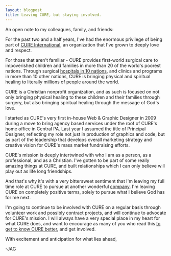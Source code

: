 ```yaml
---
layout: blogpost
title: Leaving CURE, but staying involved.
---
```


<p class="disclaimer">An open note to my colleagues, family, and friends:</p>

<p>For the past two and a half years, I've had the enormous privilege of being part of <a href="http://cure.org">CURE International</a>, an organization that I've grown to deeply love and respect.</p>

<p>For those that aren't familiar - CURE provides first-world surgical care to impoverished children and families in more than 20 of the world's poorest nations. Through surgical <a href="http://cure.org/hospitals/">hospitals in 10 nations</a>, and clinics and programs in more than 10 other nations, CURE is bringing physical and spiritual healing to literally millions of people around the world.</p>

<p>CURE is a Christian nonprofit organization, and as such is focused on not only bringing physical healing to these children and their families through surgery, but also bringing spiritual healing through the message of God's love.</p>

<p>I started as CURE's very first in-house Web & Graphic Designer in 2009 during a move to bring agency based services under the roof of CURE's home office in Central PA. Last year I assumed the title of Principal Designer, reflecting my role not just in production of graphics and code, but as part of the leadership that develops overall marketing strategy and creative vision for CURE's mass market fundraising efforts.</p>

<p>CURE's mission is deeply intertwined with who I am as a person, as a professional, and as a Christian. I've gotten to be part of some really amazing things at CURE, and built relationships which I can only believe will play out as life long friendships.</p>

<p>And that's why it's with a very bittersweet sentiment that I'm leaving my full time role at CURE to pursue at another wonderful <a href="http://appendto.com/">company</a>. I'm leaving CURE on completely positive terms, solely to pursue what I believe God has for me next.</p>

<p>I'm going to continue to be involved with CURE on a regular basis through volunteer work and possibly contract projects, and will continue to advocate for CURE's mission. I will always have a very special place in my heart for what CURE does, and want to encourage as many of you who read this <a href="http://cure.org/curekids">to get to know CURE better</a>, and get involved.</p>

<p>With excitement and anticipation for what lies ahead,</p>

<p class="leaguegothic">-JAG</p>